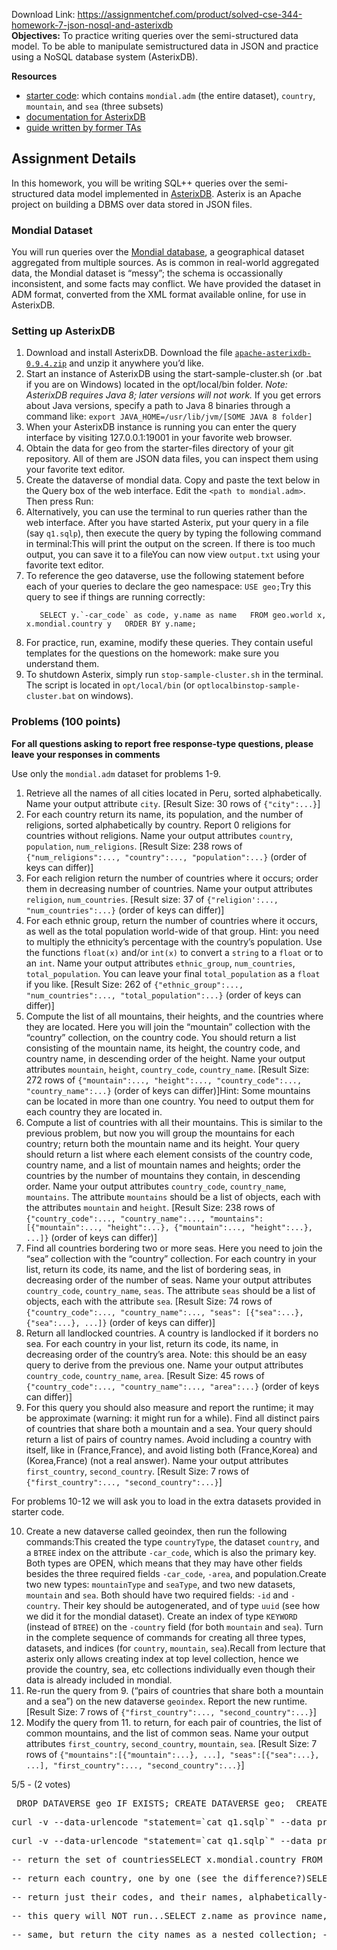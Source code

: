 Download Link: https://assignmentchef.com/product/solved-cse-344-homework-7-json-nosql-and-asterixdb
<br>
<strong>Objectives:</strong> To practice writing queries over the semi-structured data model. To be able to manipulate semistructured data in JSON and practice using a NoSQL database system (AsterixDB).




<strong>Resources</strong>

<ul>

 <li><a href="https://github.com/theoliao1998/Data-Management/blob/master/7%20JSON%2C%20NoSQL%2C%20and%20AsterixDB/starter-code">starter code</a>: which contains <code>mondial.adm</code> (the entire dataset), <code>country</code>, <code>mountain</code>, and <code>sea</code> (three subsets)</li>

 <li><a href="https://asterixdb.apache.org/docs/0.9.4/index.html" rel="nofollow">documentation for AsterixDB</a></li>

 <li><a href="https://github.com/theoliao1998/Data-Management/blob/master/7%20JSON%2C%20NoSQL%2C%20and%20AsterixDB/asterix_guide.md">guide written by former TAs</a></li>

</ul>

<h2><a id="user-content-assignment-details" class="anchor" href="https://github.com/theoliao1998/Data-Management/blob/master/7%20JSON%2C%20NoSQL%2C%20and%20AsterixDB/hw7.md#assignment-details" aria-hidden="true"></a>Assignment Details</h2>

In this homework, you will be writing SQL++ queries over the semi-structured data model implemented in <a href="https://asterixdb.apache.org/" rel="nofollow">AsterixDB</a>. Asterix is an Apache project on building a DBMS over data stored in JSON files.

<h3><a id="user-content-mondial-dataset" class="anchor" href="https://github.com/theoliao1998/Data-Management/blob/master/7%20JSON%2C%20NoSQL%2C%20and%20AsterixDB/hw7.md#mondial-dataset" aria-hidden="true"></a>Mondial Dataset</h3>

You will run queries over the <a href="https://www.dbis.informatik.uni-goettingen.de/Mondial/" rel="nofollow">Mondial database</a>, a geographical dataset aggregated from multiple sources. As is common in real-world aggregated data, the Mondial dataset is “messy”; the schema is occassionally inconsistent, and some facts may conflict. We have provided the dataset in ADM format, converted from the XML format available online, for use in AsterixDB.

<h3><a id="user-content-setting-up-asterixdb" class="anchor" href="https://github.com/theoliao1998/Data-Management/blob/master/7%20JSON%2C%20NoSQL%2C%20and%20AsterixDB/hw7.md#setting-up-asterixdb" aria-hidden="true"></a>Setting up AsterixDB</h3>

<ol>

 <li>Download and install AsterixDB. Download the file <a href="https://www.apache.org/dyn/closer.cgi/asterixdb" rel="nofollow"><code>apache-asterixdb-0.9.4.zip</code></a> and unzip it anywhere you’d like.</li>

 <li>Start an instance of AsterixDB using the start-sample-cluster.sh (or .bat if you are on Windows) located in the opt/local/bin folder. <em>Note: AsterixDB requires Java 8; later versions will not work.</em> If you get errors about Java versions, specify a path to Java 8 binaries through a command like: <code>export JAVA_HOME=/usr/lib/jvm/[SOME JAVA 8 folder]</code></li>

 <li>When your AsterixDB instance is running you can enter the query interface by visiting 127.0.0.1:19001 in your favorite web browser.</li>

 <li>Obtain the data for geo from the starter-files directory of your git repository. All of them are JSON data files, you can inspect them using your favorite text editor.</li>

 <li>Create the dataverse of mondial data. Copy and paste the text below in the Query box of the web interface. Edit the <code>&lt;path to mondial.adm&gt;</code>. Then press Run:</li>

 <li>Alternatively, you can use the terminal to run queries rather than the web interface. After you have started Asterix, put your query in a file (say <code>q1.sqlp</code>), then execute the query by typing the following command in terminal:This will print the output on the screen. If there is too much output, you can save it to a fileYou can now view <code>output.txt</code> using your favorite text editor.</li>

 <li>To reference the geo dataverse, use the following statement before each of your queries to declare the geo namespace: <code>USE geo;</code>Try this query to see if things are running correctly:<pre lang="USE"><code>   SELECT y.`-car_code` as code, y.name as name   FROM geo.world x, x.mondial.country y   ORDER BY y.name;</code></pre></li>

 <li>For practice, run, examine, modify these queries. They contain useful templates for the questions on the homework: make sure you understand them.</li>

 <li>To shutdown Asterix, simply run <code>stop-sample-cluster.sh</code> in the terminal. The script is located in <code>opt/local/bin</code> (or <code>optlocalbinstop-sample-cluster.bat</code> on windows).</li>

</ol>

<h3><a id="user-content-problems-100-points" class="anchor" href="https://github.com/theoliao1998/Data-Management/blob/master/7%20JSON%2C%20NoSQL%2C%20and%20AsterixDB/hw7.md#problems-100-points" aria-hidden="true"></a>Problems (100 points)</h3>

<strong>For all questions asking to report free response-type questions, please leave your responses in comments</strong>

Use only the <code>mondial.adm</code> dataset for problems 1-9.

<ol>

 <li>Retrieve all the names of all cities located in Peru, sorted alphabetically. Name your output attribute <code>city</code>. [Result Size: 30 rows of <code>{"city":...}</code>]</li>

 <li>For each country return its name, its population, and the number of religions, sorted alphabetically by country. Report 0 religions for countries without religions. Name your output attributes <code>country</code>, <code>population</code>, <code>num_religions</code>. [Result Size: 238 rows of <code>{"num_religions":..., "country":..., "population":...}</code> (order of keys can differ)]</li>

 <li>For each religion return the number of countries where it occurs; order them in decreasing number of countries. Name your output attributes <code>religion</code>, <code>num_countries</code>. [Result size: 37 of <code>{"religion':..., "num_countries":...}</code> (order of keys can differ)]</li>

 <li>For each ethnic group, return the number of countries where it occurs, as well as the total population world-wide of that group. Hint: you need to multiply the ethnicity’s percentage with the country’s population. Use the functions <code>float(x)</code> and/or <code>int(x)</code> to convert a <code>string</code> to a <code>float</code> or to an <code>int</code>. Name your output attributes <code>ethnic_group</code>, <code>num_countries</code>, <code>total_population</code>. You can leave your final <code>total_population</code> as a <code>float</code> if you like. [Result Size: 262 of <code>{"ethnic_group":..., "num_countries":..., "total_population":...}</code> (order of keys can differ)]</li>

 <li>Compute the list of all mountains, their heights, and the countries where they are located. Here you will join the “mountain” collection with the “country” collection, on the country code. You should return a list consisting of the mountain name, its height, the country code, and country name, in descending order of the height. Name your output attributes <code>mountain</code>, <code>height</code>, <code>country_code</code>, <code>country_name</code>. [Result Size: 272 rows of <code>{"mountain":..., "height":..., "country_code":..., "country_name":...}</code> (order of keys can differ)]Hint: Some mountains can be located in more than one country. You need to output them for each country they are located in.</li>

 <li>Compute a list of countries with all their mountains. This is similar to the previous problem, but now you will group the mountains for each country; return both the mountain name and its height. Your query should return a list where each element consists of the country code, country name, and a list of mountain names and heights; order the countries by the number of mountains they contain, in descending order. Name your output attributes <code>country_code</code>, <code>country_name</code>, <code>mountains</code>. The attribute <code>mountains</code> should be a list of objects, each with the attributes <code>mountain</code> and <code>height</code>. [Result Size: 238 rows of <code>{"country_code":..., "country_name":..., "mountains": [{"mountain":..., "height":...}, {"mountain":..., "height":...}, ...]}</code> (order of keys can differ)]</li>

 <li>Find all countries bordering two or more seas. Here you need to join the “sea” collection with the “country” collection. For each country in your list, return its code, its name, and the list of bordering seas, in decreasing order of the number of seas. Name your output attributes <code>country_code</code>, <code>country_name</code>, <code>seas</code>. The attribute <code>seas</code> should be a list of objects, each with the attribute <code>sea</code>. [Result Size: 74 rows of <code>{"country_code":..., "country_name":..., "seas": [{"sea":...}, {"sea":...}, ...]}</code> (order of keys can differ)]</li>

 <li>Return all landlocked countries. A country is landlocked if it borders no sea. For each country in your list, return its code, its name, in decreasing order of the country’s area. Note: this should be an easy query to derive from the previous one. Name your output attributes <code>country_code</code>, <code>country_name</code>, <code>area</code>. [Result Size: 45 rows of <code>{"country_code":..., "country_name":..., "area":...}</code> (order of keys can differ)]</li>

 <li>For this query you should also measure and report the runtime; it may be approximate (warning: it might run for a while). Find all distinct pairs of countries that share both a mountain and a sea. Your query should return a list of pairs of country names. Avoid including a country with itself, like in (France,France), and avoid listing both (France,Korea) and (Korea,France) (not a real answer). Name your output attributes <code>first_country</code>, <code>second_country</code>. [Result Size: 7 rows of <code>{"first_country":..., "second_country":...}</code>]</li>

</ol>

For problems 10-12 we will ask you to load in the extra datasets provided in starter code.

<ol start="10">

 <li>Create a new dataverse called geoindex, then run the following commands:This created the type <code>countryType</code>, the dataset <code>country</code>, and a <code>BTREE</code> index on the attribute <code>-car_code</code>, which is also the primary key. Both types are OPEN, which means that they may have other fields besides the three required fields <code>-car_code</code>, <code>-area</code>, and population.Create two new types: <code>mountainType</code> and <code>seaType</code>, and two new datasets, <code>mountain</code> and <code>sea</code>. Both should have two required fields: <code>-id</code> and <code>-country</code>. Their key should be autogenerated, and of type <code>uuid</code> (see how we did it for the mondial dataset). Create an index of type <code>KEYWORD</code> (instead of <code>BTREE</code>) on the <code>-country</code> field (for both <code>mountain</code> and <code>sea</code>). Turn in the complete sequence of commands for creating all three types, datasets, and indices (for <code>country</code>, <code>mountain</code>, <code>sea</code>).Recall from lecture that asterix only allows creating index at top level collection, hence we provide the country, sea, etc collections individually even though their data is already included in mondial.</li>

 <li>Re-run the query from 9. (“pairs of countries that share both a mountain and a sea”) on the new dataverse <code>geoindex</code>. Report the new runtime. [Result Size: 7 rows of <code>{"first_country":..., "second_country":...}</code>]</li>

 <li>Modify the query from 11. to return, for each pair of countries, the list of common mountains, and the list of common seas. Name your output attributes <code>first_country</code>, <code>second_country</code>, <code>mountain</code>, <code>sea</code>. [Result Size: 7 rows of <code>{"mountains":[{"mountain":...}, ...], "seas":[{"sea":...}, ...], "first_country":..., "second_country":...}</code>]</li>

</ol>

5/5 - (2 votes)

<pre> DROP DATAVERSE geo IF EXISTS; CREATE DATAVERSE geo;  <span class="pl-k">CREATE</span> <span class="pl-k">TYPE</span> <span class="pl-en">geo</span>.worldType <span class="pl-k">AS</span> {auto_id:uuid }; CREATE DATASET <span class="pl-c1">geo</span>.<span class="pl-c1">world</span>(worldType)  <span class="pl-k">PRIMARY KEY</span> auto_id AUTOGENERATED; LOAD DATASET <span class="pl-c1">geo</span>.<span class="pl-c1">world</span> USING localfs         ((<span class="pl-s"><span class="pl-pds">"</span>path<span class="pl-pds">"</span></span><span class="pl-k">=</span><span class="pl-s"><span class="pl-pds">"</span>127.0.0.1:///&lt;path to mondial.adm&gt;, e.g., /home/auser/344/hw/geo/mondial.adm<span class="pl-pds">"</span></span>),(<span class="pl-s"><span class="pl-pds">"</span>format<span class="pl-pds">"</span></span><span class="pl-k">=</span><span class="pl-s"><span class="pl-pds">"</span>adm<span class="pl-pds">"</span></span>)); <span class="pl-c">/* Edit the absolute path above to point to your copy of mondial.adm. */</span> <span class="pl-c">/* Use '/' instead of '' in a path for Windows. e.g., C:/344/hw/geo/mondial.adm. */</span></pre>

<pre>curl -v --data-urlencode <span class="pl-s"><span class="pl-pds">"</span>statement=<span class="pl-pds">`</span>cat q1.sqlp<span class="pl-pds">`</span><span class="pl-pds">"</span></span> --data pretty=true http://localhost:19002/query/service</pre>

<pre>curl -v --data-urlencode <span class="pl-s"><span class="pl-pds">"</span>statement=<span class="pl-pds">`</span>cat q1.sqlp<span class="pl-pds">`</span><span class="pl-pds">"</span></span> --data pretty=true http://localhost:19002/query/service  <span class="pl-k">&gt;</span>  output.txt</pre>

<pre><span class="pl-c">-- return the set of countries</span><span class="pl-k">SELECT</span> <span class="pl-c1">x</span>.<span class="pl-c1">mondial</span>.country <span class="pl-k">FROM</span> <span class="pl-c1">geo</span>.<span class="pl-c1">world</span> x;</pre>

<pre><span class="pl-c">-- return each country, one by one (see the difference?)</span><span class="pl-k">SELECT</span> y <span class="pl-k">as</span> country <span class="pl-k">FROM</span> <span class="pl-c1">geo</span>.<span class="pl-c1">world</span> x, <span class="pl-c1">x</span>.<span class="pl-c1">mondial</span>.country y;</pre>

<pre><span class="pl-c">-- return just their codes, and their names, alphabetically</span><span class="pl-c">-- notice that -car_code is not a legal field name, so we enclose in ` … `</span><span class="pl-k">SELECT</span> y.<span class="pl-s"><span class="pl-pds">`</span>-car_code<span class="pl-pds">`</span></span> <span class="pl-k">as</span> code, <span class="pl-c1">y</span>.<span class="pl-c1">name</span> <span class="pl-k">as</span> name<span class="pl-k">FROM</span> <span class="pl-c1">geo</span>.<span class="pl-c1">world</span> x, <span class="pl-c1">x</span>.<span class="pl-c1">mondial</span>.country y <span class="pl-k">order by</span> <span class="pl-c1">y</span>.<span class="pl-c1">name</span>;</pre>

<pre><span class="pl-c">-- this query will NOT run...</span><span class="pl-k">SELECT</span> <span class="pl-c1">z</span>.<span class="pl-c1">name</span> <span class="pl-k">as</span> province_name, <span class="pl-c1">u</span>.<span class="pl-c1">name</span> <span class="pl-k">as</span> city_name<span class="pl-k">FROM</span> <span class="pl-c1">geo</span>.<span class="pl-c1">world</span> x, <span class="pl-c1">x</span>.<span class="pl-c1">mondial</span>.country y, <span class="pl-c1">y</span>.<span class="pl-c1">province</span> z, <span class="pl-c1">z</span>.<span class="pl-c1">city</span> u<span class="pl-k">WHERE</span>  <span class="pl-c1">y</span>.<span class="pl-c1">name</span><span class="pl-k">=</span><span class="pl-s"><span class="pl-pds">'</span>Hungary<span class="pl-pds">'</span></span>;<span class="pl-c">-- ...because some provinces have a single city, others have a list of cities; fix it:</span><span class="pl-k">SELECT</span> <span class="pl-c1">z</span>.<span class="pl-c1">name</span> <span class="pl-k">as</span> province_name, <span class="pl-c1">u</span>.<span class="pl-c1">name</span> <span class="pl-k">as</span> city_name<span class="pl-k">FROM</span> <span class="pl-c1">geo</span>.<span class="pl-c1">world</span> x, <span class="pl-c1">x</span>.<span class="pl-c1">mondial</span>.country y, <span class="pl-c1">y</span>.<span class="pl-c1">province</span> z,             CASE  WHEN is_array(<span class="pl-c1">z</span>.<span class="pl-c1">city</span>) THEN <span class="pl-c1">z</span>.<span class="pl-c1">city</span>                  ELSE [<span class="pl-c1">z</span>.<span class="pl-c1">city</span>] END u<span class="pl-k">WHERE</span>  <span class="pl-c1">y</span>.<span class="pl-c1">name</span><span class="pl-k">=</span><span class="pl-s"><span class="pl-pds">'</span>Hungary<span class="pl-pds">'</span></span>;</pre>

<pre><span class="pl-c">-- same, but return the city names as a nested collection; </span><span class="pl-c">-- note correct treatment of missing cities</span><span class="pl-c">-- also note the convenient LET construct (see SQL++ documentation)</span><span class="pl-k">SELECT</span> <span class="pl-c1">z</span>.<span class="pl-c1">name</span> <span class="pl-k">as</span> province_name, (<span class="pl-k">select</span> <span class="pl-c1">u</span>.<span class="pl-c1">name</span> <span class="pl-k">from</span> cities u)<span class="pl-k">FROM</span> <span class="pl-c1">geo</span>.<span class="pl-c1">world</span> x, <span class="pl-c1">x</span>.<span class="pl-c1">mondial</span>.country y, <span class="pl-c1">y</span>.<span class="pl-c1">province</span> zLET cities <span class="pl-k">=</span> CASE  WHEN <span class="pl-c1">z</span>.<span class="pl-c1">city</span> is missing THEN []                   WHEN is_array(<span class="pl-c1">z</span>.<span class="pl-c1">city</span>) THEN <span class="pl-c1">z</span>.<span class="pl-c1">city</span>                   ELSE [<span class="pl-c1">z</span>.<span class="pl-c1">city</span>] END<span class="pl-k">WHERE</span>  <span class="pl-c1">y</span>.<span class="pl-c1">name</span><span class="pl-k">=</span><span class="pl-s"><span class="pl-pds">'</span>Hungary<span class="pl-pds">'</span></span>;</pre>